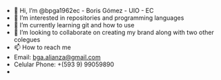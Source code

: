 - 👋 Hi, I’m @bpga1962ec - Boris Gómez - UIO - EC
- 👀 I’m interested in repositories and programming languages
- 🌱 I’m currently learning git and how to use
- 💞️ I’m looking to collaborate on creating my brand along with two other colegues
- 📫 How to reach me 
- Email: bga.alianza@gmail.com
- Celular Phone: +(593 9) 99059890
- 

<!---
bpga1962ec/bpga1962ec is a ✨ special ✨ repository because its `README.md` (this file) appears on your GitHub profile.
You can click the Preview link to take a look at your changes.
--->
